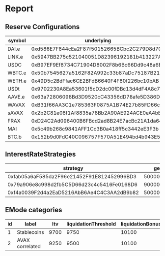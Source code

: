 # Report

## Reserve Configurations

| symbol | underlying | aToken | stableDebtToken | variableDebtToken | decimals | ltv | liquidationThreshold | liquidationBonus | liquidationProtocolFee | reserveFactor | usageAsCollateralEnabled | borrowingEnabled | stableBorrowRateEnabled | supplyCap | borrowCap | debtCeiling | eModeCategory | interestRateStrategy | isActive | isFrozen | isSiloed | isBorrowableInIsolation | isFlashloanable | aTokenImpl | stableDebtTokenImpl | variableDebtTokenImpl |
|---|---|---|---|---|---|---|---|---|---|---|---|---|---|---|---|---|---|---|---|---|---|---|---|---|---|---|
| DAI.e | 0xd586E7F844cEa2F87f50152665BCbc2C279D8d70 | 0x82E64f49Ed5EC1bC6e43DAD4FC8Af9bb3A2312EE | 0xd94112B5B62d53C9402e7A60289c6810dEF1dC9B | 0x8619d80FB0141ba7F184CbF22fd724116D9f7ffC | 18 | 7500 | 8200 | 10500 | 1000 | 1000 | true | true | true | 2000000000 | 0 | 0 | 1 | 0xfab05a6aF585da2F96e21452F91E812452996BD3 | true | false | false | true | true | 0xf13AE1dBa3E3f723D3dD95eB28660a55794EA9C9 | 0xA46eDc8aEc511F1Fa501B40FFd74b1748652E48e | 0x77FDd840D6a4624C625D4B03AB5cF7Dcf67cd18B |
| LINK.e | 0x5947BB275c521040051D82396192181b413227A3 | 0x191c10Aa4AF7C30e871E70C95dB0E4eb77237530 | 0x89D976629b7055ff1ca02b927BA3e020F22A44e4 | 0x953A573793604aF8d41F306FEb8274190dB4aE0e | 18 | 5000 | 6500 | 10750 | 1000 | 2000 | true | true | false | 353000 | 207081 | 0 | 0 | 0x79a906e8c998d2fb5C5D66d23c4c5416Fe0168D6 | true | false | false | false | true | 0xf13AE1dBa3E3f723D3dD95eB28660a55794EA9C9 | 0xA46eDc8aEc511F1Fa501B40FFd74b1748652E48e | 0x77FDd840D6a4624C625D4B03AB5cF7Dcf67cd18B |
| USDC | 0xB97EF9Ef8734C71904D8002F8b6Bc66Dd9c48a6E | 0x625E7708f30cA75bfd92586e17077590C60eb4cD | 0x307ffe186F84a3bc2613D1eA417A5737D69A7007 | 0xFCCf3cAbbe80101232d343252614b6A3eE81C989 | 6 | 8250 | 8625 | 10400 | 1000 | 1000 | true | true | true | 4000000000 | 0 | 0 | 1 | 0xf4a0039F2d4a2EaD5216AbB6Ae4C4C3AA2dB9b82 | true | false | false | true | true | 0xf13AE1dBa3E3f723D3dD95eB28660a55794EA9C9 | 0xA46eDc8aEc511F1Fa501B40FFd74b1748652E48e | 0x77FDd840D6a4624C625D4B03AB5cF7Dcf67cd18B |
| WBTC.e | 0x50b7545627a5162F82A992c33b87aDc75187B218 | 0x078f358208685046a11C85e8ad32895DED33A249 | 0x633b207Dd676331c413D4C013a6294B0FE47cD0e | 0x92b42c66840C7AD907b4BF74879FF3eF7c529473 | 8 | 7000 | 7500 | 10625 | 1000 | 2000 | true | true | false | 5233 | 0 | 0 | 0 | 0x79a906e8c998d2fb5C5D66d23c4c5416Fe0168D6 | true | false | false | false | true | 0xf13AE1dBa3E3f723D3dD95eB28660a55794EA9C9 | 0xA46eDc8aEc511F1Fa501B40FFd74b1748652E48e | 0x77FDd840D6a4624C625D4B03AB5cF7Dcf67cd18B |
| WETH.e | 0x49D5c2BdFfac6CE2BFdB6640F4F80f226bc10bAB | 0xe50fA9b3c56FfB159cB0FCA61F5c9D750e8128c8 | 0xD8Ad37849950903571df17049516a5CD4cbE55F6 | 0x0c84331e39d6658Cd6e6b9ba04736cC4c4734351 | 18 | 8000 | 8250 | 10500 | 1000 | 1000 | true | true | false | 113000 | 62150 | 0 | 0 | 0x79a906e8c998d2fb5C5D66d23c4c5416Fe0168D6 | true | false | false | false | true | 0xf13AE1dBa3E3f723D3dD95eB28660a55794EA9C9 | 0xA46eDc8aEc511F1Fa501B40FFd74b1748652E48e | 0x77FDd840D6a4624C625D4B03AB5cF7Dcf67cd18B |
| USDt | 0x9702230A8Ea53601f5cD2dc00fDBc13d4dF4A8c7 | 0x6ab707Aca953eDAeFBc4fD23bA73294241490620 | 0x70eFfc565DB6EEf7B927610155602d31b670e802 | 0xfb00AC187a8Eb5AFAE4eACE434F493Eb62672df7 | 6 | 7500 | 8100 | 10500 | 1000 | 1000 | true | true | true | 2000000000 | 0 | 500000000 | 1 | 0xf4a0039F2d4a2EaD5216AbB6Ae4C4C3AA2dB9b82 | true | false | false | true | true | 0xf13AE1dBa3E3f723D3dD95eB28660a55794EA9C9 | 0xA46eDc8aEc511F1Fa501B40FFd74b1748652E48e | 0x77FDd840D6a4624C625D4B03AB5cF7Dcf67cd18B |
| AAVE.e | 0x63a72806098Bd3D9520cC43356dD78afe5D386D9 | 0xf329e36C7bF6E5E86ce2150875a84Ce77f477375 | 0xfAeF6A702D15428E588d4C0614AEFb4348D83D48 | 0xE80761Ea617F66F96274eA5e8c37f03960ecC679 | 18 | 6000 | 7130 | 10750 | 1000 | 0 | true | false | false | 4500 | 0 | 0 | 0 | 0x79a906e8c998d2fb5C5D66d23c4c5416Fe0168D6 | true | false | false | false | true | 0xf13AE1dBa3E3f723D3dD95eB28660a55794EA9C9 | 0xA46eDc8aEc511F1Fa501B40FFd74b1748652E48e | 0x77FDd840D6a4624C625D4B03AB5cF7Dcf67cd18B |
| WAVAX | 0xB31f66AA3C1e785363F0875A1B74E27b85FD66c7 | 0x6d80113e533a2C0fe82EaBD35f1875DcEA89Ea97 | 0xF15F26710c827DDe8ACBA678682F3Ce24f2Fb56E | 0x4a1c3aD6Ed28a636ee1751C69071f6be75DEb8B8 | 18 | 6500 | 7000 | 11000 | 1000 | 2000 | true | true | false | 13100000 | 0 | 0 | 2 | 0x79a906e8c998d2fb5C5D66d23c4c5416Fe0168D6 | true | false | false | false | true | 0xf13AE1dBa3E3f723D3dD95eB28660a55794EA9C9 | 0xA46eDc8aEc511F1Fa501B40FFd74b1748652E48e | 0x77FDd840D6a4624C625D4B03AB5cF7Dcf67cd18B |
| sAVAX | 0x2b2C81e08f1Af8835a78Bb2A90AE924ACE0eA4bE | 0x513c7E3a9c69cA3e22550eF58AC1C0088e918FFf | 0x08Cb71192985E936C7Cd166A8b268035e400c3c3 | 0x77CA01483f379E58174739308945f044e1a764dc | 18 | 2000 | 3000 | 11000 | 1000 | 1000 | true | false | false | 1000000 | 0 | 0 | 2 | 0x79a906e8c998d2fb5C5D66d23c4c5416Fe0168D6 | true | false | false | false | true | 0xf13AE1dBa3E3f723D3dD95eB28660a55794EA9C9 | 0xA46eDc8aEc511F1Fa501B40FFd74b1748652E48e | 0x77FDd840D6a4624C625D4B03AB5cF7Dcf67cd18B |
| FRAX | 0xD24C2Ad096400B6FBcd2ad8B24E7acBc21A1da64 | 0xc45A479877e1e9Dfe9FcD4056c699575a1045dAA | 0x78246294a4c6fBf614Ed73CcC9F8b875ca8eE841 | 0x34e2eD44EF7466D5f9E0b782B5c08b57475e7907 | 18 | 7500 | 8000 | 10500 | 1000 | 1000 | true | true | false | 50000000 | 0 | 200000000 | 1 | 0xf4a0039F2d4a2EaD5216AbB6Ae4C4C3AA2dB9b82 | true | false | false | false | true | 0xf13AE1dBa3E3f723D3dD95eB28660a55794EA9C9 | 0xA46eDc8aEc511F1Fa501B40FFd74b1748652E48e | 0x77FDd840D6a4624C625D4B03AB5cF7Dcf67cd18B |
| MAI | 0x5c49b268c9841AFF1Cc3B0a418ff5c3442eE3F3b | 0x8Eb270e296023E9D92081fdF967dDd7878724424 | 0x3EF10DFf4928279c004308EbADc4Db8B7620d6fc | 0xCE186F6Cccb0c955445bb9d10C59caE488Fea559 | 18 | 7500 | 8000 | 10500 | 1000 | 1000 | true | true | false | 50000000 | 0 | 200000000 | 1 | 0xf4a0039F2d4a2EaD5216AbB6Ae4C4C3AA2dB9b82 | true | false | false | false | true | 0xf13AE1dBa3E3f723D3dD95eB28660a55794EA9C9 | 0xA46eDc8aEc511F1Fa501B40FFd74b1748652E48e | 0x77FDd840D6a4624C625D4B03AB5cF7Dcf67cd18B |
| BTC.b | 0x152b9d0FdC40C096757F570A51E494bd4b943E50 | 0x8ffDf2DE812095b1D19CB146E4c004587C0A0692 | 0xa5e408678469d23efDB7694b1B0A85BB0669e8bd | 0xA8669021776Bc142DfcA87c21b4A52595bCbB40a | 8 | 7000 | 7500 | 10650 | 1000 | 2000 | true | true | false | 5800 | 3190 | 0 | 0 | 0x79a906e8c998d2fb5C5D66d23c4c5416Fe0168D6 | true | false | false | false | true | 0xf13AE1dBa3E3f723D3dD95eB28660a55794EA9C9 | 0xA46eDc8aEc511F1Fa501B40FFd74b1748652E48e | 0x77FDd840D6a4624C625D4B03AB5cF7Dcf67cd18B |


## InterestRateStrategies

| strategy | getBaseStableBorrowRate | getStableRateSlope1 | getStableRateSlope2 | optimalStableToTotal | maxStabletoTotalExcess | getBaseVariableBorrowRate | getVariableRateSlope1 | getVariableRateSlope2 | optimalUsageRatio | maxExcessUsageRatio |
|---|---|---|---|---|---|---|---|---|---|---|
| 0xfab05a6aF585da2F96e21452F91E812452996BD3 | 50000000000000000000000000 | 5000000000000000000000000 | 750000000000000000000000000 | 200000000000000000000000000 | 800000000000000000000000000 | 0 | 40000000000000000000000000 | 750000000000000000000000000 | 800000000000000000000000000 | 200000000000000000000000000 |
| 0x79a906e8c998d2fb5C5D66d23c4c5416Fe0168D6 | 90000000000000000000000000 | 0 | 0 | 200000000000000000000000000 | 800000000000000000000000000 | 0 | 70000000000000000000000000 | 3000000000000000000000000000 | 450000000000000000000000000 | 550000000000000000000000000 |
| 0xf4a0039F2d4a2EaD5216AbB6Ae4C4C3AA2dB9b82 | 50000000000000000000000000 | 5000000000000000000000000 | 600000000000000000000000000 | 200000000000000000000000000 | 800000000000000000000000000 | 0 | 40000000000000000000000000 | 600000000000000000000000000 | 900000000000000000000000000 | 100000000000000000000000000 |


## EMode categories


| id | label | ltv | liquidationThreshold | liquidationBonus | priceSource |
|---|---|---|---|---|---|
| 1 | Stablecoins | 9700 | 9750 | 10100 | 0x0000000000000000000000000000000000000000 |
| 2 | AVAX correlated | 9250 | 9500 | 10100 | 0x0000000000000000000000000000000000000000 |



